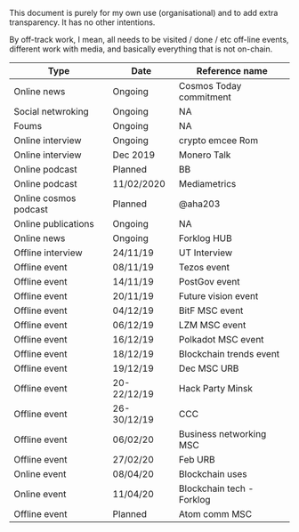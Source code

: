 This document is purely for my own use (organisational) and to add extra transparency. It has no other intentions. 

By off-track work, I mean, all needs to be visited / done / etc off-line events, different work with media, 
and basically everything that is not on-chain.


| Type | Date | Reference name |
|------|------|----------------|
| Online news | Ongoing | Cosmos Today commitment |
| Social netwroking | Ongoing | NA |
| Foums | Ongoing | NA |
| Online interview | Ongoing | crypto emcee Rom |
| Online interview | Dec 2019 | Monero Talk |
| Online podcast | Planned | BB |
| Online podcast | 11/02/2020 | Mediametrics |
| Online cosmos podcast | Planned | @aha203 |
| Online publications | Ongoing | NA |
| Online news | Ongoing | Forklog HUB |
| Offline interview | 24/11/19 | UT Interview | 
| Offline event | 08/11/19 | Tezos event |
| Offline event | 14/11/19 | PostGov event |
| Offline event | 20/11/19 | Future vision event |
| Offline event | 04/12/19 | BitF MSC event |
| Offline event | 06/12/19 | LZM MSC event |
| Offline event | 16/12/19 | Polkadot MSC event |
| Offline event | 18/12/19 | Blockchain trends event |
| Offline event | 19/12/19 | Dec MSC URB |
| Offline event | 20-22/12/19 | Hack Party Minsk |
| Offline event | 26-30/12/19 | CCC |
| Offline event | 06/02/20 | Business networking MSC |
| Offline event | 27/02/20| Feb URB |
| Online event | 08/04/20| Blockchain uses |
| Online event | 11/04/20| Blockchain tech - Forklog |
| Offline event | Planned | Atom comm MSC |



